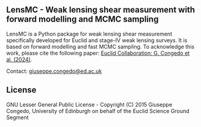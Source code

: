 ## LensMC - Weak lensing shear measurement with forward modelling and MCMC sampling

LensMC is a Python package for weak lensing shear measurement specifically developed for Euclid and stage-IV weak lensing surveys.
It is based on forward modelling and fast MCMC sampling.
To acknowledge this work, please cite the following paper: [Euclid Collaboration: G. Congedo et al. (2024)](https://arxiv.org/abs/2405.00669).

Contact: <giuseppe.congedo@ed.ac.uk>

## License

GNU Lesser General Public License - Copyright (C) 2015 Giuseppe Congedo, University of Edinburgh on behalf of the Euclid Science Ground Segment
